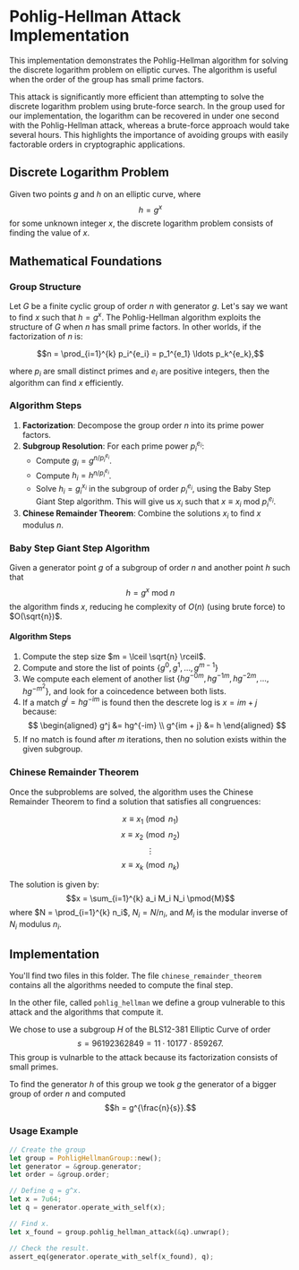 # Pohlig-Hellman Attack Implementation

This implementation demonstrates the Pohlig-Hellman algorithm for solving the discrete logarithm problem on elliptic curves. The algorithm is useful when the order of the group has small prime factors.

This attack is significantly more efficient than attempting to solve the discrete logarithm problem using brute-force search. In the group used for our implementation, the logarithm can be recovered in under one second with the Pohlig-Hellman attack, whereas a brute-force approach would take several hours. This highlights the importance of avoiding groups with easily factorable orders in cryptographic applications.

## Discrete Logarithm Problem

Given two points $g$ and $h$ on an elliptic curve, where $$h = g^x$$ for some unknown integer $x$, the discrete logarithm problem consists of finding the value of $x$.

## Mathematical Foundations

### Group Structure

Let $G$ be a finite cyclic group of order $n$ with generator $g$. Let's say we want to find $x$ such that $h = g^x$. The Pohlig-Hellman algorithm exploits the structure of $G$ when $n$ has small prime factors. In other worlds, if the factorization of $n$ is:

$$n = \prod_{i=1}^{k} p_i^{e_i} = p_1^{e_1} \ldots p_k^{e_k},$$

where $p_i$ are small distinct primes and $e_i$ are positive integers, then the algorithm can find $x$ efficiently.

### Algorithm Steps

1. **Factorization**: Decompose the group order $n$ into its prime power factors.
2. **Subgroup Resolution**: For each prime power $p_i^{e_i}$:
   - Compute $g_i = g^{n/p_i^{e_i}}$.
   - Compute $h_i = h^{n/p_i^{e_i}}$.
   - Solve $h_i = g_i^{x_i}$ in the subgroup of order $p_i^{e_i}$, using the Baby Step Giant Step algorithm. This will give us $x_i$ such that $x \equiv x_i \text{ mod } p_i^{e_i}$.
3. **Chinese Remainder Theorem**: Combine the solutions $x_i$ to find $x$ modulus $n$.

### Baby Step Giant Step Algorithm
Given a generator point $g$ of a subgroup of order $n$ and another point $h$ such that 
$$ h = g^x \text { mod } n$$
the algorithm finds $x$, reducing he complexity of $O(n)$ (using brute force) to $O(\sqrt{n})$. 

#### Algorithm Steps

1. Compute the step size $m = \lceil \sqrt{n} \rceil$.
2. Compute and store the list of points $\{g^0, g^1, \ldots, g^{m-1} \}$
3. We compute each element of another list $\{hg^{-0m}, hg^{-1m}, hg^{-2m}, \ldots, hg^{-m^2}\}$, and look for a coincedence between both lists.
4. If a match $g^j = hg^{-im}$ is found then the descrete log is $x = im + j$ because:
$$
\begin{aligned}
g^j &= hg^{-im} \\
g^{im + j} &= h
\end{aligned}
$$
5. If no match is found after $m$ iterations, then no solution exists within the given subgroup.

### Chinese Remainder Theorem

Once the subproblems are solved, the algorithm uses the Chinese Remainder Theorem to find a solution that satisfies all congruences:

$$x \equiv x_1 \pmod{n_1}$$
$$x \equiv x_2 \pmod{n_2}$$
$$\vdots$$
$$x \equiv x_k \pmod{n_k}$$

The solution is given by:
$$x = \sum_{i=1}^{k} a_i M_i N_i \pmod{M}$$
where $N = \prod_{i=1}^{k} n_i$, $N_i = N/n_i$, and $M_i$ is the modular inverse of $N_i$ modulus $n_i$.

## Implementation

You'll find two files in this folder. The file `chinese_remainder_theorem` contains all the algorithms needed to compute the final step. 

In the other file, called `pohlig_hellman` we define a group vulnerable to this attack and the algorithms that compute it.

We chose to use a subgroup $H$ of the BLS12-381 Elliptic Curve of order 
$$s = 96192362849 = 11 \cdot 10177 \cdot 859267.$$
This group is vulnarble to the attack because its factorization consists of small primes.

To find the generator $h$ of this group we took $g$ the generator of a bigger group of order $n$ and computed $$h = g^{\frac{n}{s}}.$$

### Usage Example

```rust
// Create the group
let group = PohligHellmanGroup::new();
let generator = &group.generator;
let order = &group.order;

// Define q = g^x.
let x = 7u64;
let q = generator.operate_with_self(x);

// Find x.
let x_found = group.pohlig_hellman_attack(&q).unwrap();

// Check the result.
assert_eq(generator.operate_with_self(x_found), q);
```

